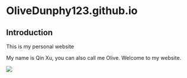 # OliveDunphy123.github.io

## Introduction 

This is my personal website

My name is Qin Xu, you can also call me Olive. Welcome to my website.

![](https://media2.giphy.com/media/v1.Y2lkPTc5MGI3NjExMGdjdXlyNDc3aHQwbGZneGh0bzY5cXZxdTB2dHZxbjRrbjAwNnJxYiZlcD12MV9pbnRlcm5hbF9naWZfYnlfaWQmY3Q9Zw/SzBlFsQg26JL0s12P9/giphy.webp)
